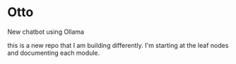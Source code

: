 # Otto
New chatbot using Ollama

this is a new repo that I am building differently.  I'm starting at the leaf nodes and documenting each module.  
